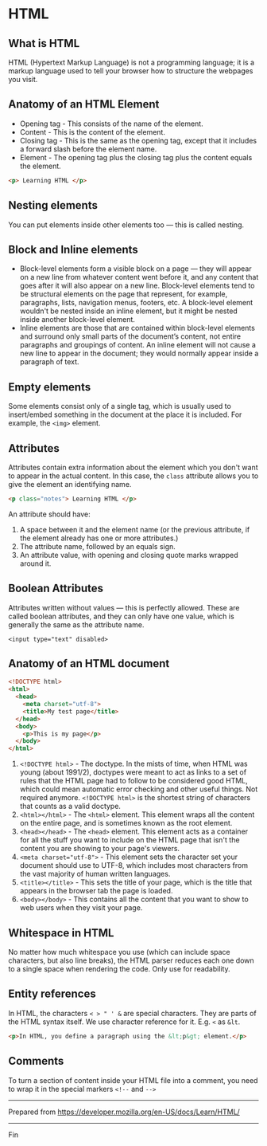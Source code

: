# HTML

## What is HTML

HTML (Hypertext Markup Language) is not a programming language; it is a markup language used to tell your browser how to structure the webpages you visit.

## Anatomy of an HTML Element

* Opening tag - This consists of the name of the element.
* Content - This is the content of the element.
* Closing tag - This is the same as the opening tag, except that it includes a forward slash before the element name.
* Element - The opening tag plus the closing tag plus the content equals the element.

```html
<p> Learning HTML </p>
```

## Nesting elements

You can put elements inside other elements too — this is called nesting.

## Block and Inline elements

* Block-level elements form a visible block on a page — they will appear on a new line from whatever content went before it, and any content that goes after it will also appear on a new line. Block-level elements tend to be structural elements on the page that represent, for example, paragraphs, lists, navigation menus, footers, etc. A block-level element wouldn't be nested inside an inline element, but it might be nested inside another block-level element.
* Inline elements are those that are contained within block-level elements and surround only small parts of the document’s content, not entire paragraphs and groupings of content. An inline element will not cause a new line to appear in the document; they would normally appear inside a paragraph of text.

## Empty elements

Some elements consist only of a single tag, which is usually used to insert/embed something in the document at the place it is included. For example, the `<img>` element.

## Attributes

Attributes contain extra information about the element which you don't want to appear in the actual content. In this case, the `class` attribute allows you to give the element an identifying name.

```html
<p class="notes"> Learning HTML </p>
```

An attribute should have:

1. A space between it and the element name (or the previous attribute, if the element already has one or more attributes.)
1. The attribute name, followed by an equals sign.
1. An attribute value, with opening and closing quote marks wrapped around it.

## Boolean Attributes

Attributes written without values — this is perfectly allowed. These are called boolean attributes, and they can only have one value, which is generally the same as the attribute name.

`<input type="text" disabled>`

## Anatomy of an HTML document

```html
<!DOCTYPE html>
<html>
  <head>
    <meta charset="utf-8">
    <title>My test page</title>
  </head>
  <body>
    <p>This is my page</p>
  </body>
</html>
```

1. `<!DOCTYPE html>` - The doctype. In the mists of time, when HTML was young (about 1991/2), doctypes were meant to act as links to a set of rules that the HTML page had to follow to be considered good HTML, which could mean automatic error checking and other useful things. Not required anymore. `<!DOCTYPE html>` is the shortest string of characters that counts as a valid doctype.
1. `<html></html>` - The `<html>` element. This element wraps all the content on the entire page, and is sometimes known as the root element.
1. `<head></head>` - The `<head>` element. This element acts as a container for all the stuff you want to include on the HTML page that isn't the content you are showing to your page's viewers.
1. `<meta charset="utf-8">` - This element sets the character set your document should use to UTF-8, which includes most characters from the vast majority of human written languages.
1. `<title></title>` - This sets the title of your page, which is the title that appears in the browser tab the page is loaded.
1. `<body></body>` - This contains all the content that you want to show to web users when they visit your page.

## Whitespace in HTML

No matter how much whitespace you use (which can include space characters, but also line breaks), the HTML parser reduces each one down to a single space when rendering the code. Only use for readability.

## Entity references

In HTML, the characters `< > " ' &` are special characters. They are parts of the HTML syntax itself. We use character reference for it. E.g. `<` as `&lt`.

```html
<p>In HTML, you define a paragraph using the &lt;p&gt; element.</p>
```

## Comments

To turn a section of content inside your HTML file into a comment, you need to wrap it in the special markers `<!--` and `-->`

---

Prepared from <https://developer.mozilla.org/en-US/docs/Learn/HTML/>

---

Fin